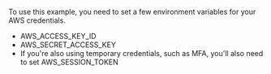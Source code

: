 To use this example, you need to set a few
environment variables for your AWS credentials.
* AWS_ACCESS_KEY_ID
* AWS_SECRET_ACCESS_KEY
* If you're also using temporary credentials,
such as MFA, you'll also need to set
AWS_SESSION_TOKEN
